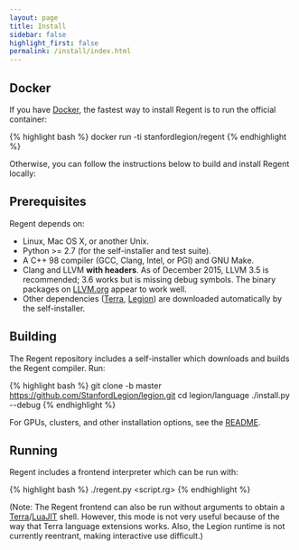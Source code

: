 ```yaml
---
layout: page
title: Install
sidebar: false
highlight_first: false
permalink: /install/index.html
---
```


## Docker

If you have [Docker](https://www.docker.com/), the fastest way to
install Regent is to run the official container:

{% highlight bash %}
docker run -ti stanfordlegion/regent
{% endhighlight %}

Otherwise, you can follow the instructions below to build and install
Regent locally:

## Prerequisites

Regent depends on:

  * Linux, Mac OS X, or another Unix.
  * Python >= 2.7 (for the self-installer and test suite).
  * A C++ 98 compiler (GCC, Clang, Intel, or PGI) and GNU Make.
  * Clang and LLVM **with headers**. As of December 2015, LLVM 3.5 is
    recommended; 3.6 works but is missing debug symbols. The binary
    packages on
    [LLVM.org](http://llvm.org/releases/download.html#3.5.2) appear to
    work well.
  * Other dependencies ([Terra](http://terralang.org/),
    [Legion](http://legion.stanford.edu/)) are downloaded
    automatically by the self-installer.

## Building

The Regent repository includes a self-installer which downloads and
builds the Regent compiler. Run:

{% highlight bash %}
git clone -b master https://github.com/StanfordLegion/legion.git
cd legion/language
./install.py --debug
{% endhighlight %}

For GPUs, clusters, and other installation options, see the
[README](https://github.com/StanfordLegion/legion/blob/master/language/README.md).

## Running

Regent includes a frontend interpreter which can be run with:

{% highlight bash %}
./regent.py <script.rg>
{% endhighlight %}

(Note: The Regent frontend can also be run without arguments to obtain
a [Terra](http://terralang.org)/[LuaJIT](http://luajit.org/)
shell. However, this mode is not very useful because of the way that
Terra language extensions works. Also, the Legion runtime is not
currently reentrant, making interactive use difficult.)